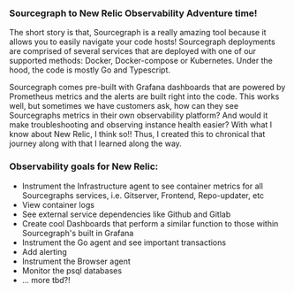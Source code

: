 ### Sourcegraph to New Relic Observability Adventure time!


The short story is that, Sourcegraph is a really amazing tool because it allows you to easily navigate your code hosts! Sourcegraph deployments are comprised of several services that are deployed with one of our supported methods: Docker, Docker-compose or Kubernetes.
Under the hood, the code is mostly Go and Typescript.

Sourcegraph comes pre-built with Grafana dashboards that are powered by Prometheus metrics and the alerts are built right into the code. This works well, but sometimes we have customers ask, how can they see Sourcegraphs metrics in their own observability platform? And would it make troubleshooting and observing instance health easier? With what I know about New Relic, I think so!! Thus, I created this to chronical that journey along with that I learned along the way.


### Observability goals for New Relic:

* Instrument the Infrastructure agent to see container metrics for all Sourcegraphs services, i.e. Gitserver, Frontend, Repo-updater, etc
* View container logs
* See external service dependencies like Github and Gitlab
* Create cool Dashboards that perform a similar function to those within Sourcegraph's built in Grafana
* Instrument the Go agent and see important transactions
* Add alerting
* Instrument the Browser agent
* Monitor the psql databases
* ... more tbd?!
